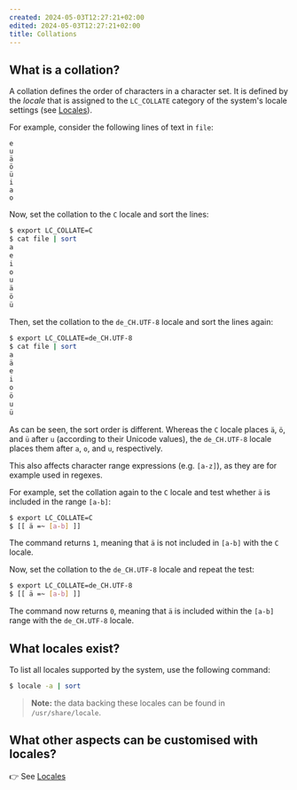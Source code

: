 ```yaml
---
created: 2024-05-03T12:27:21+02:00
edited: 2024-05-03T12:27:21+02:00
title: Collations
---
```


## What is a collation?

A collation defines the order of characters in a character set. It is defined by the _locale_ that is assigned to the `LC_COLLATE` category of the system's locale settings (see [Locales](locales.md)).

For example, consider the following lines of text in `file`:

```
e
u
ä
ö
ü
i
a
o
```

Now, set the collation to the `C` locale and sort the lines:

```bash
$ export LC_COLLATE=C
$ cat file | sort
a
e
i
o
u
ä
ö
ü
```

Then, set the collation to the `de_CH.UTF-8` locale and sort the lines again:

```bash
$ export LC_COLLATE=de_CH.UTF-8
$ cat file | sort
a
ä
e
i
o
ö
u
ü
```

As can be seen, the sort order is different. Whereas the `C` locale places `ä`, `ö`, and `ü` after `u` (according to their Unicode values), the `de_CH.UTF-8` locale places them after `a`, `o`, and `u`, respectively.

This also affects character range expressions (e.g. `[a-z]`), as they are for example used in regexes.

For example, set the collation again to the `C` locale and test whether `ä` is included in the range `[a-b]`:

```bash
$ export LC_COLLATE=C
$ [[ ä =~ [a-b] ]]
```

The command returns `1`, meaning that `ä` is not included in `[a-b]` with the `C` locale.

Now, set the collation to the `de_CH.UTF-8` locale and repeat the test:

```bash
$ export LC_COLLATE=de_CH.UTF-8
$ [[ ä =~ [a-b] ]]
```

The command now returns `0`, meaning that `ä` is included within the `[a-b]` range with the `de_CH.UTF-8` locale.

## What locales exist?

To list all locales supported by the system, use the following command:

```bash
$ locale -a | sort 
```

> **Note:** the data backing these locales can be found in `/usr/share/locale`.

## What other aspects can be customised with locales?

👉 See [Locales](locales.md)
